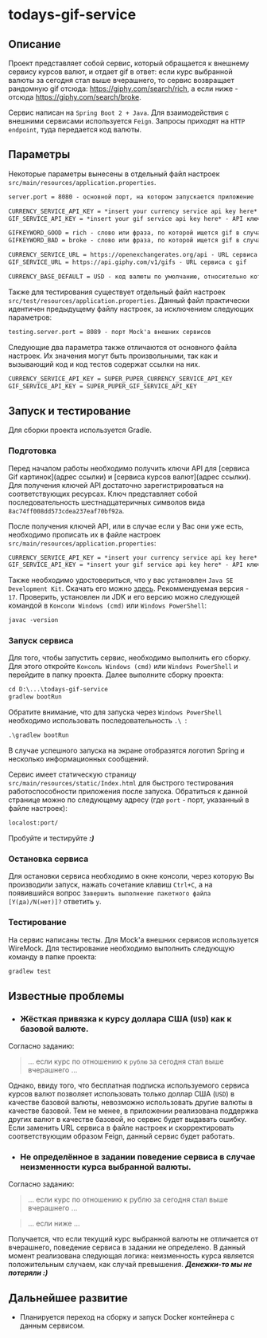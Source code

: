 # todays-gif-service

## Описание
Проект представляет собой сервис, который обращается к внешнему сервису курсов валют,
и отдает gif в ответ: если курс выбранной валюты за сегодня стал выше вчерашнего,
то сервис возвращает рандомную gif отсюда: https://giphy.com/search/rich, а если ниже -
отсюда https://giphy.com/search/broke.

Сервис написан на `Spring Boot 2 + Java`. Для взаимодействия с внешними сервисами
используется `Feign`. Запросы приходят на `HTTP endpoint`, туда передается код валюты.

## Параметры

Некоторые параметры вынесены в отдельный файл настроек `src/main/resources/application.properties`.
```txt
server.port = 8080 - основной порт, на котором запускается приложение

CURRENCY_SERVICE_API_KEY = *insert your currency service api key here* - API ключ сервиса с курсами валют
GIF_SERVICE_API_KEY = *insert your gif service api key here* - API ключ сервиса gif картинок

GIFKEYWORD_GOOD = rich - слово или фраза, по которой ищется gif в случае превышения курса
GIFKEYWORD_BAD = broke - слово или фраза, по которой ищется gif в случае провала курса

CURRENCY_SERVICE_URL = https://openexchangerates.org/api - URL сервиса с курсами валют
GIF_SERVICE_URL = https://api.giphy.com/v1/gifs - URL сервиса с gif

CURRENCY_BASE_DEFAULT = USD - код валюты по умолчанию, относительно которой производится расчёт курса 
```
Также для тестирования существует отдельный файл настроек `src/test/resources/application.properties`.
Данный файл практически идентичен предыдущему файлу настроек, за исключением следующих параметров:
```txt
testing.server.port = 8089 - порт Mock'а внешних сервисов
```
Следующие два параметра также отличаются от основного файла настроек. Их значения могут быть произвольными,
так как и вызывающий код и код тестов содержат ссылки на них.
```txt
CURRENCY_SERVICE_API_KEY = SUPER_PUPER_CURRENCY_SERVICE_API_KEY
GIF_SERVICE_API_KEY = SUPER_PUPER_GIF_SERVICE_API_KEY
```

## Запуск и тестирование
Для сборки проекта используется Gradle.

### Подготовка
Перед началом работы необходимо получить ключи API для [сервиса Gif картинок](адрес ссылки) и
[сервиса курсов валют](адрес ссылки). Для получения ключей API достаточно зарегистрироваться на соответствующих
ресурсах. Ключ представляет собой последовательность шестнадцатеричных символов вида `8ac74ff008dd573cdea237eaf70bf92a`.

После получения ключей API, или в случае если у Вас они уже есть, необходимо прописать их в файле настроек
`src/main/resources/application.properties`:
```txt
CURRENCY_SERVICE_API_KEY = *insert your currency service api key here* - API ключ сервиса с курсами валют
GIF_SERVICE_API_KEY = *insert your gif service api key here* - API ключ сервиса gif картинок
```
Также необходимо удостовериться, что у вас установлен `Java SE Development Kit`. Скачать его можно
[здесь](https://www.oracle.com/java/technologies/downloads/). Рекоммендуемая версия - `17`. Проверить,
установлен ли JDK и его версию можно следующей командой в `Консоли Windows (cmd)` или `Windows PowerShell`:
```txt
javac -version
```

### Запуск сервиса
Для того, чтобы запустить сервис, необходимо выполнить его сборку. Для этого откройте `Консоль Windows (cmd)` или
`Windows PowerShell` и перейдите в папку проекта. Далее выполните сборку проекта:

```txt
cd D:\...\todays-gif-service
gradlew bootRun
```
Обратите внимание, что для запуска через `Windows PowerShell` необходимо использовать последовательность `.\ `:
```txt
.\gradlew bootRun
```
В случае успешного запуска на экране отобразятся логотип Spring и несколько информационных сообщений. 

Сервис имеет статическую страницу `src/main/resources/static/Index.html` для быстрого тестирования работоспособности
приложения после запуска. Обратиться к данной странице можно по следующему адресу (где `port` - порт, указанный в
файле настроек):
```txt
localost:port/
```
Пробуйте и тестируйте ***:)***

### Остановка сервиса
Для остановки сервиса необходимо в окне консоли, через которую Вы производили запуск, нажать сочетание клавиш
`Ctrl+C`, а на появившийся вопрос `Завершить выполнение пакетного файла [Y(да)/N(нет)]?` ответить `y`.

### Тестирование
На сервис написаны тесты. Для Mock'а внешних сервисов используется WireMock. Для тестирование необходимо выполнить
следующую команду в папке проекта:
```txt
gradlew test
```

## Известные проблемы
* ### Жёсткая привязка к курсу доллара США (`USD`) как к базовой валюте.

Согласно заданию:
> ... если курс по отношению к `рублю` за сегодня стал выше вчерашнего ...

Однако, ввиду того, что бесплатная подписка используемого сервиса курсов валют позволяет использовать
только доллар США (`USD`) в качестве базовой валюты, невозможно использовать другие валюты в качестве базовой.
Тем не менее, в приложении реализована поддержка других валют в качестве базовой, но сервис будет выдавать ошибку.
Если заменить URL сервиса в файле настроек и скорректировать соответствующим образом Feign, данный сервис будет работать.

* ### Не определённое в задании поведение сервиса в случае неизменности курса выбранной валюты.

Согласно заданию:
> ... если курс по отношению к рублю за сегодня стал выше вчерашнего ...

> ... если ниже ...

Получается, что если текущий курс выбранной валюты не отличается от вчерашнего, поведение сервиса в задании не определено.
В данный момент реализована следующая логика: неизменность курса является положительным случаем, как случай превышения.
***Денежки-то мы не потеряли :)***


## Дальнейшее развитие
* Планируется переход на сборку и запуск Docker контейнера с данным сервисом.